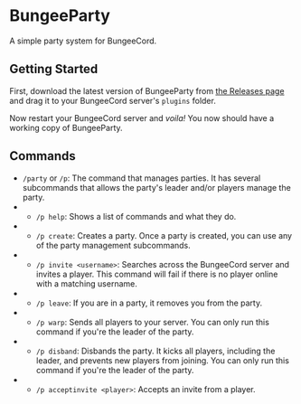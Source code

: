 # BungeeParty
A simple party system for BungeeCord.

## Getting Started
First, download the latest version of BungeeParty from [the Releases page](https://github.com/trimorphdev/BungeeParty/releases) and drag it to your BungeeCord server's `plugins` folder.

Now restart your BungeeCord server and *voila!*  You now should have a working copy of BungeeParty.

## Commands
- `/party` or `/p`: The command that manages parties.  It has several subcommands that allows the party's leader and/or players manage the party.
- - `/p help`: Shows a list of commands and what they do.
- - `/p create`: Creates a party.  Once a party is created, you can use any of the party management subcommands.
- - `/p invite <username>`: Searches across the BungeeCord server and invites a player.  This command will fail if there is no player online with a matching username.
- - `/p leave`: If you are in a party, it removes you from the party.
- - `/p warp`: Sends all players to your server.  You can only run this command if you're the leader of the party.
- - `/p disband`: Disbands the party.  It kicks all players, including the leader, and prevents new players from joining.  You can only run this command if you're the leader of the party.
- - `/p acceptinvite <player>`: Accepts an invite from a player.